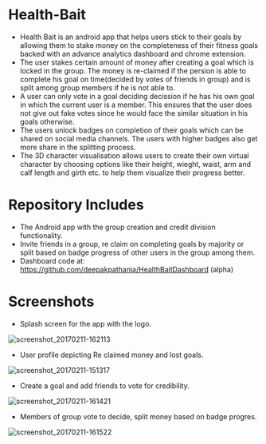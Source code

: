 # Health-Bait
- Health Bait is an android app that helps users stick to their goals by allowing them to stake money on the completeness of their fitness goals backed with an advance analytics dashboard and chrome extension.
- The user stakes certain amount of money after creating a goal which is locked in the group. The money is re-claimed if the persion is able to complete his goal on time(decided by votes of friends in group) and is split among group members if he is not able to.
- A user can only vote in a goal deciding decission if he has his own goal in which the current user is a member. This ensures that the user does not give out fake votes since he would face the similar situation in his goals otherwise.
- The users unlock badges on completion of their goals which can be shared on social media channels. The users with higher badges also get more share in the splitting process.
- The 3D character visualisation allows users to create their own virtual character by choosing options like their height, wieght, waist, arm and calf length and girth etc. to help them visualize their progress better.

# Repository Includes
- The Android app with the group creation and credit division functionality.
- Invite friends in a group, re claim on completing goals by majority or split based on badge progress of other users in the group among them. 
- Dashboard code at: https://github.com/deepakpathania/HealthBaitDashboard (alpha)

# Screenshots

- Splash screen for the app with the logo.

![screenshot_20170211-162113](https://cloud.githubusercontent.com/assets/12529303/22853214/58467146-f076-11e6-80f5-3522c4e6c541.png)

- User profile depicting Re claimed money and lost goals.

![screenshot_20170211-151317](https://cloud.githubusercontent.com/assets/12529303/22853198/b240a398-f075-11e6-9d13-84faeb38931d.png)


- Create a goal and add friends to vote for credibility.

![screenshot_20170211-161421](https://cloud.githubusercontent.com/assets/12529303/22853199/b245209e-f075-11e6-94d6-b74d821fa927.png)


- Members of group vote to decide, split money based on badge progres.

![screenshot_20170211-161522](https://cloud.githubusercontent.com/assets/12529303/22853200/b24de422-f075-11e6-8cbc-7c8aa347a587.png)




